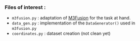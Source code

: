 ### Files of interest : 
- `m3fusion.py` : adaptation of [M3Fusion](https://hal.archives-ouvertes.fr/hal-01931466/document) for the task at hand.
- `data_gen.py` : implementation of the `DataGenerator()` used in `m3fusion.py`
- `coordinates.py` : dataset creation (not clean yet)
